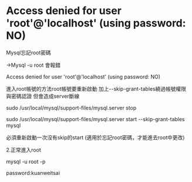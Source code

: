 # Access denied for user 'root'@'localhost' (using password: NO)

Mysql忘記root密碼

->Mysql -u root 會報錯

Access denied for user 'root'@'localhost' (using password: NO)

進入root帳號的方法root帳號要重新啟動 加上--skip-grant-tables繞過帳號權限與密碼認證
但會造成server斷線


sudo /usr/local/mysql/support-files/mysql.server stop


sudo /usr/local/mysql/support-files/mysql.server start --skip-grant-tables
mysql


必須重新啟動一次沒有skip的start
(適用於忘記root密碼，才能進去root中更改)


2.正常進入root


mysql -u root -p

password:kuanweitsai
